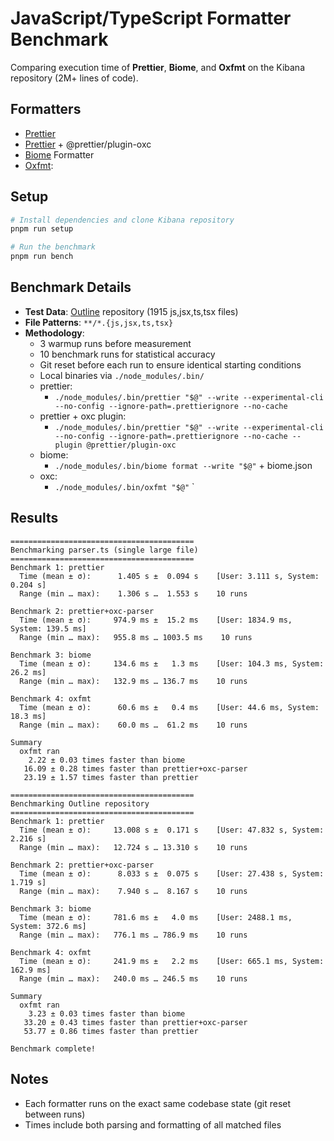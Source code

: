 # JavaScript/TypeScript Formatter Benchmark

Comparing execution time of **Prettier**, **Biome**, and **Oxfmt** on the Kibana repository (2M+ lines of code).

## Formatters

- [Prettier](https://prettier.io/)
- [Prettier](https://prettier.io/) + @prettier/plugin-oxc
- [Biome](https://biomejs.dev/) Formatter
- [Oxfmt](https://oxc.rs):

## Setup

```bash
# Install dependencies and clone Kibana repository
pnpm run setup

# Run the benchmark
pnpm run bench
```

## Benchmark Details

- **Test Data**: [Outline](https://github.com/outline/outline) repository (1915 js,jsx,ts,tsx files)
- **File Patterns**: `**/*.{js,jsx,ts,tsx}`
- **Methodology**:
  - 3 warmup runs before measurement
  - 10 benchmark runs for statistical accuracy
  - Git reset before each run to ensure identical starting conditions
  - Local binaries via `./node_modules/.bin/`
  - prettier:
    - `./node_modules/.bin/prettier "$@" --write --experimental-cli --no-config --ignore-path=.prettierignore --no-cache`
  - prettier + oxc plugin:
    - `./node_modules/.bin/prettier "$@" --write --experimental-cli --no-config --ignore-path=.prettierignore --no-cache --plugin @prettier/plugin-oxc`
  - biome:
    - `./node_modules/.bin/biome format --write "$@"` + biome.json
  - oxc:
    - `./node_modules/.bin/oxfmt "$@"`
`

## Results

<!-- BENCHMARK_RESULTS_START -->
```
=========================================
Benchmarking parser.ts (single large file)
=========================================
Benchmark 1: prettier
  Time (mean ± σ):      1.405 s ±  0.094 s    [User: 3.111 s, System: 0.204 s]
  Range (min … max):    1.306 s …  1.553 s    10 runs
 
Benchmark 2: prettier+oxc-parser
  Time (mean ± σ):     974.9 ms ±  15.2 ms    [User: 1834.9 ms, System: 139.5 ms]
  Range (min … max):   955.8 ms … 1003.5 ms    10 runs
 
Benchmark 3: biome
  Time (mean ± σ):     134.6 ms ±   1.3 ms    [User: 104.3 ms, System: 26.2 ms]
  Range (min … max):   132.9 ms … 136.7 ms    10 runs
 
Benchmark 4: oxfmt
  Time (mean ± σ):      60.6 ms ±   0.4 ms    [User: 44.6 ms, System: 18.3 ms]
  Range (min … max):    60.0 ms …  61.2 ms    10 runs
 
Summary
  oxfmt ran
    2.22 ± 0.03 times faster than biome
   16.09 ± 0.28 times faster than prettier+oxc-parser
   23.19 ± 1.57 times faster than prettier

=========================================
Benchmarking Outline repository
=========================================
Benchmark 1: prettier
  Time (mean ± σ):     13.008 s ±  0.171 s    [User: 47.832 s, System: 2.216 s]
  Range (min … max):   12.724 s … 13.310 s    10 runs
 
Benchmark 2: prettier+oxc-parser
  Time (mean ± σ):      8.033 s ±  0.075 s    [User: 27.438 s, System: 1.719 s]
  Range (min … max):    7.940 s …  8.167 s    10 runs
 
Benchmark 3: biome
  Time (mean ± σ):     781.6 ms ±   4.0 ms    [User: 2488.1 ms, System: 372.6 ms]
  Range (min … max):   776.1 ms … 786.9 ms    10 runs
 
Benchmark 4: oxfmt
  Time (mean ± σ):     241.9 ms ±   2.2 ms    [User: 665.1 ms, System: 162.9 ms]
  Range (min … max):   240.0 ms … 246.5 ms    10 runs
 
Summary
  oxfmt ran
    3.23 ± 0.03 times faster than biome
   33.20 ± 0.43 times faster than prettier+oxc-parser
   53.77 ± 0.86 times faster than prettier

Benchmark complete!
```
<!-- BENCHMARK_RESULTS_END -->

## Notes

- Each formatter runs on the exact same codebase state (git reset between runs)
- Times include both parsing and formatting of all matched files
